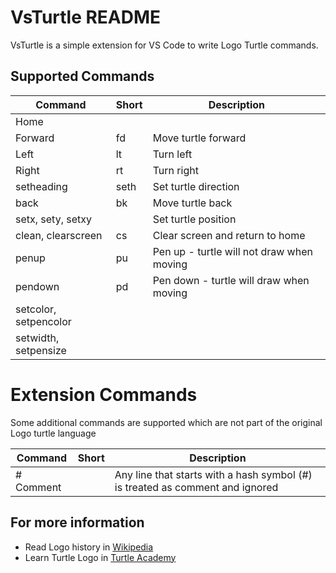 # VsTurtle README

VsTurtle is a simple extension for VS Code to write Logo Turtle commands. 

## Supported Commands

| Command | Short | Description |
| ---     | ---   |  ---        |
| Home    |       |             |
| Forward | fd| Move turtle forward
| Left | lt|  Turn left
| Right | rt| Turn right
| setheading | seth| Set turtle direction
| back | bk|  Move turtle back
| setx, sety, setxy | |  Set turtle position
| clean, clearscreen | cs| Clear screen and return to home
| penup | pu| Pen up - turtle will not draw when moving
| pendown | pd| Pen down - turtle will draw when moving
| setcolor, setpencolor
| setwidth, setpensize

# Extension Commands
Some additional commands are supported which are not part of the original Logo turtle language

| Command | Short | Description |
| ---     | ---   |  ---        |
| # Comment |       |          Any line that starts with a hash symbol (#) is treated as comment and ignored   |


## For more information

* Read Logo history in [Wikipedia](https://en.wikipedia.org/wiki/Logo_(programming_language))
* Learn Turtle Logo in [Turtle Academy](https://www.turtleacademy.com/)
